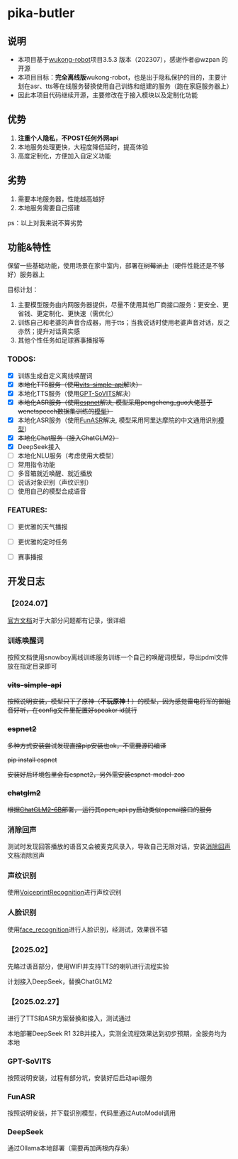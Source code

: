 # pika-butler
## 说明
* 本项目基于[wukong-robot](https://github.com/wzpan/wukong-robot)项目3.5.3 版本（202307），感谢作者@wzpan 的开源
* 本项目目标：**完全离线版**wukong-robot，也是出于隐私保护的目的，主要计划在asr、tts等在线服务替换使用自己训练和组建的服务（跑在家庭服务器上）
* 因此本项目代码继续开源，主要修改在于接入模块以及定制化功能

## 优势
1. **注重个人隐私，不POST任何外网api**
2. 本地服务处理更快，大程度降低延时，提高体验
3. 高度定制化，方便加入自定义功能

## 劣势
1. 需要本地服务器，性能越高越好
2. 本地服务需要自己搭建

ps：以上对我来说不算劣势


## 功能&特性
保留一些基础功能，使用场景在家中室内，部署在~~树莓派上~~（硬件性能还是不够好）服务器上

目标计划：
1. 主要模型服务由内网服务器提供，尽量不使用其他厂商接口服务：更安全、更省钱、更定制化、更快速（需优化）
2. 训练自己和老婆的声音合成器，用于tts；当我说话时使用老婆声音对话，反之亦然；提升对话真实感
3. 其他个性任务如足球赛事播报等

### TODOS:
- [x] 训练生成自定义离线唤醒词
- [x] ~~本地化TTS服务（使用[vits-simple-api](https://github.com/Artrajz/vits-simple-api)解决）~~
- [x] 本地化TTS服务（使用[GPT-SoVITS](https://github.com/RVC-Boss/GPT-SoVITS)解决）
- [x] ~~本地化ASR服务（使用[espnet](https://github.com/espnet/espnet)解决, 模型采用pengcheng_guo大佬基于wenetspeech数据集训练的[模型](https://huggingface.co/espnet/pengcheng_guo_wenetspeech_asr_train_asr_raw_zh_char)）~~
- [x] 本地化ASR服务（使用[FunASR](https://github.com/modelscope/FunASR)解决, 模型采用阿里达摩院的中文通用识别[模型](https://www.modelscope.cn/models/iic/speech_paraformer_asr_nat-zh-cn-16k-common-vocab8358-tensorflow1)）
- [x] ~~本地化Chat服务（接入ChatGLM2）~~
- [x] DeepSeek接入
- [ ] 本地化NLU服务（考虑使用大模型）
- [ ] 常用指令功能
- [ ] 多音箱就近唤醒、就近播放
- [ ] 说话对象识别（声纹识别）
- [ ] 使用自己的模型合成语音

### FEATURES:
- [ ] 更优雅的天气播报
- [ ] 更优雅的定时任务
- [ ] 赛事播报


## 开发日志
### 【2024.07】

[官方文档](https://wukong.hahack.com/#/README)对于大部分问题都有记录，很详细

### 训练唤醒词
按照文档使用snowboy离线训练服务训练一个自己的唤醒词模型，导出pdml文件放在指定目录即可

### ~~vits-simple-api~~
~~按照说明安装，模型只下了原神（**不玩原神！**）的模型，因为感觉雷电将军的御姐音好听，在config文件里配置好speaker id就行~~

### ~~espnet2~~
~~多种方式安装尝试发现直接pip安装也ok，不需要源码编译~~

~~pip install espnet~~

~~安装好后环境包里会有espnet2，另外需安装espnet-model-zoo~~

### ~~chatglm2~~
~~根据[ChatGLM2-6B](https://github.com/THUDM/ChatGLM2-6B)部署， 运行其open_api.py启动类似openai接口的服务~~

### 消除回声
测试时发现回答播放的语音又会被麦克风录入，导致自己无限对话，安装[消除回声](https://wukong.hahack.com/#/tips?id=_32%ef%bc%9a%e5%bc%80%e5%90%af%e5%9b%9e%e5%a3%b0%e6%b6%88%e9%99%a4)文档消除回声

### 声纹识别
使用[VoiceprintRecognition](https://github.com/yeyupiaoling/VoiceprintRecognition-Pytorch)进行声纹识别

### 人脸识别
使用[face_recognition](https://github.com/ageitgey/face_recognition/)进行人脸识别，经测试，效果很不错


### 【2025.02】
先略过语音部分，使用WIFI并支持TTS的喇叭进行流程实验

计划接入DeepSeek，替换ChatGLM2

### 【2025.02.27】
进行了TTS和ASR方案替换和接入，测试通过

本地部署DeepSeek R1 32B并接入，实测全流程效果达到初步预期，全服务均为本地

### GPT-SoVITS
按照说明安装，过程有部分坑，安装好后启动api服务

### FunASR
按照说明安装，并下载识别模型，代码里通过AutoModel调用

### DeepSeek
通过Ollama本地部署（需要再加两根内存条）

